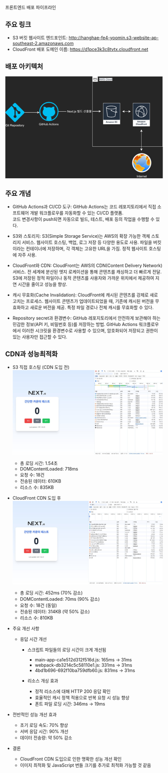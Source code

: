 프론트엔드 배포 파이프라인

## 주요 링크

  - S3 버킷 웹사이트 엔드포인트: http://hanghae-fe4-yoomin.s3-website-ap-southeast-2.amazonaws.com
  - CloudFront 배포 도메인 이름: https://d1pce3k3c8tvtx.cloudfront.net

## 배포 아키텍처

![배포 아키텍처](./assets/diagram.svg)

## 주요 개념

  - GitHub Actions과 CI/CD 도구: 
      GitHub Actions는 코드 레포지토리에서 직접 소프트웨어 개발 워크플로우를 자동화할 수 있는 CI/CD 플랫폼.   
      코드 변경사항이 push되면 자동으로 빌드, 테스트, 배포 등의 작업을 수행할 수 있다.

  - S3와 스토리지: 
      S3(Simple Storage Service)는 AWS의 확장 가능한 객체 스토리지 서비스. 
      웹사이트 호스팅, 백업, 로그 저장 등 다양한 용도로 사용. 
      파일을 버킷이라는 컨테이너에 저장하며, 각 객체는 고유한 URL을 가짐. 
      정적 웹사이트 호스팅에 자주 사용.

  - CloudFront와 CDN: 
      CloudFront는 AWS의 CDN(Content Delivery Network) 서비스. 
      전 세계에 분산된 엣지 로케이션을 통해 콘텐츠를 캐싱하고 더 빠르게 전달. 
      S3에 저장된 정적 파일이나 동적 콘텐츠를 사용자와 가까운 위치에서 제공하여 지연 시간을 줄이고 성능을 향상.

  - 캐시 무효화(Cache Invalidation):
      CloudFront에 캐시된 콘텐츠를 강제로 새로 고치는 프로세스. 
      웹사이트 콘텐츠가 업데이트되었을 때, 기존에 캐시된 버전을 무효화하고 새로운 버전을 제공. 
      특정 파일 경로나 전체 캐시를 무효화할 수 있다.

  - Repository secret과 환경변수: 
      GitHub 레포지토리에서 안전하게 보관해야 하는 민감한 정보(API 키, 비밀번호 등)를 저장하는 방법. 
      GitHub Actions 워크플로우에서 이러한 시크릿을 환경변수로 사용할 수 있으며, 암호화되어 저장되고 권한이 있는 사용자만 접근할 수 있다.

## CDN과 성능최적화

  - S3 직접 호스팅 (CDN 도입 전)
  ![S3 호스팅](./assets/s3.jpg)

    - 총 로딩 시간: 1.54초
    - DOMContentLoaded: 718ms
    - 요청 수: 18건
    - 전송된 데이터: 610KB
    - 리소스 수: 835KB

  - CloudFront CDN 도입 후
  ![CloudFront](./assets/cloudfront.jpg)
    - 총 로딩 시간: 452ms (70% 감소)
    - DOMContentLoaded: 70ms (90% 감소)
    - 요청 수: 18건 (동일)
    - 전송된 데이터: 314KB (약 50% 감소)
    - 리소스 수: 810KB

  - 주요 개선 사항
    - 응답 시간 개선
      - 스크립트 파일들의 로딩 시간이 크게 개선됨
        - main-app-ca1e512d312f516d.js: 165ms → 31ms
        - webpack-db3214c5c58110e1.js: 331ms → 31ms
        - 4bd1b696-692f10ba759dfb60.js: 831ms → 31ms
      
      - 리소스 개싱 효과
        - 정적 리소스에 대해 HTTP 200 응답 확인
        - 효율적인 캐시 정책 적용으로 반복 요청 시 성능 향상
        - 폰트 파일 로딩 시간: 346ms → 19ms

  - 전반적인 성능 개선 효과
    - 초기 로딩 속도: 70% 향상
    - 서버 응답 시간: 90% 개선
    - 데이터 전송량: 약 50% 감소

  - 결론
    - CloudFront CDN 도입으로 인한 명확한 성능 개선 확인
    - 이미지 최적화 및 JavaScript 번들 크기를 추가로 최적화 가능할 것 같음